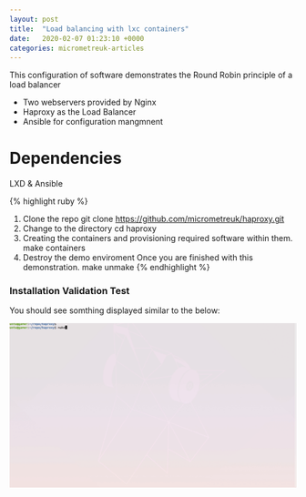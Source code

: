 ```yaml
---
layout: post
title:  "Load balancing with lxc containers"
date:   2020-02-07 01:23:10 +0000
categories: micrometreuk-articles
---
```

This configuration of software demonstrates the Round Robin principle of a load balancer

- Two webservers provided by Nginx
- Haproxy as the Load Balancer
- Ansible for configuration mangmnent

# Dependencies

LXD & Ansible


{% highlight ruby %}
1. Clone the repo
git clone https://github.com/micrometreuk/haproxy.git
2. Change to the directory
cd haproxy
3. Creating the containers and provisioning required software within them.
make containers
4. Destroy the demo enviroment Once you are finished with this demonstration.
make unmake
{% endhighlight %}

### Installation Validation Test
You should see somthing displayed similar to the below:

![Alt Text](/assets/images/demo.gif)
